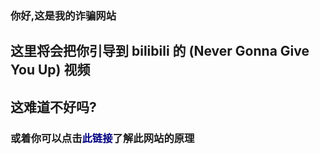 ### 你好,这是我的诈骗网站
## 这里将会把你引导到 bilibili 的 (Never Gonna Give You Up) 视频
## 这难道不好吗?
### 或着你可以点击<font color=#000080>此链接</font>了解此网站的原理

